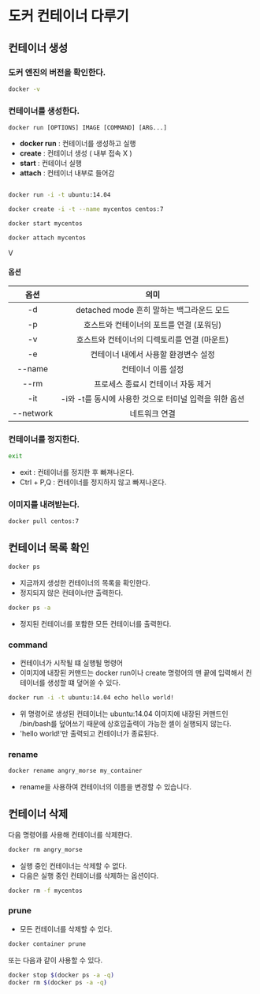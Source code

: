 # 도커 컨테이너 다루기

## 컨테이너 생성

### 도커 엔진의 버전을 확인한다.
```bash
docker -v
```


### 컨테이너를 생성한다. 
`docker run [OPTIONS] IMAGE [COMMAND] [ARG...]`
- **docker run** : 컨테이너를 생성하고 실행
- **create** : 컨테이너 생성 ( 내부 접속 X )
- **start** : 컨테이너 실행
- **attach** : 컨테이너 내부로 들어감

```bash

docker run -i -t ubuntu:14.04

docker create -i -t --name mycentos centos:7

docker start mycentos

docker attach mycentos
```

V

#### 옵션


| 옵션 | 의미 |
:---: | :---: | 
-d | detached mode 흔히 말하는 백그라운드 모드 |
-p | 호스트와 컨테이너의 포트를 연결 (포워딩) |
-v | 호스트와 컨테이너의 디렉토리를 연결 (마운트) |
-e | 컨테이너 내에서 사용할 환경변수 설정 |
--name | 컨테이너 이름 설정 |
--rm | 프로세스 종료시 컨테이너 자동 제거 |
-it | -i와 -t를 동시에 사용한 것으로 터미널 입력을 위한 옵션 |
--network | 네트워크 연결 |


### 컨테이너를 정지한다.
```bash
exit
```
- exit : 컨테이너를 정지한 후 빠져나온다.
- Ctrl + P,Q : 컨테이너를 정지하지 않고 빠져나온다.


### 이미지를 내려받는다.
```bash
docker pull centos:7
```


## 컨테이너 목록 확인

```bash
docker ps
```
- 지금까지 생성한 컨테이너의 목록을 확인한다.
- 정지되지 않은 컨테이너만 출력한다.

```bash
docker ps -a
```
- 정지된 컨테이너를 포함한 모든 컨테이너를 출력한다.

### command

- 컨테이너가 시작될 떄 실행될 명령어
- 이미지에 내장된 커맨드는 docker run이나 create 명령어의 맨 끝에 입력해서 컨테이너를 생성할 떄 덮어쓸 수 있다.

```bash
docker run -i -t ubuntu:14.04 echo hello world!
```

- 위 명령어로 생성된 컨테이너는 ubuntu:14.04 이미지에 내장된 커맨드인 /bin/bash를 덮어쓰기 때문에 상호입출력이 가능한 셸이 실행되지 않는다.
- 'hello world!'만 출력되고 컨테이너가 종료된다.

### rename

```bash
docker rename angry_morse my_container
```
- rename을 사용하여 컨테이너의 이름을 변경할 수 있습니다.


## 컨테이너 삭제

다음 명령어를 사용해 컨테이너를 삭제한다.

```bash
docker rm angry_morse
```

- 실행 중인 컨테이너는 삭제할 수 없다.
- 다음은 실행 중인 컨테이너를 삭제하는 옵션이다.

```bash
docker rm -f mycentos
```

### prune 
- 모든 컨테이너를 삭제할 수 있다. 
```bash
docker container prune
```

또는 다음과 같이 사용할 수 있다.

```bash
docker stop $(docker ps -a -q)
docker rm $(docker ps -a -q)
```

